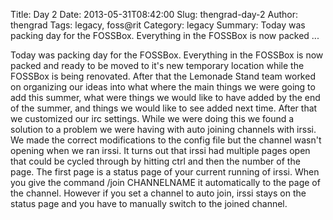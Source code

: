 Title: Day 2
Date: 2013-05-31T08:42:00
Slug: thengrad-day-2
Author: thengrad
Tags: legacy, foss@rit
Category: legacy
Summary: Today was packing day for the FOSSBox. Everything in the FOSSBox is now packed ... 

Today was packing day for the FOSSBox. Everything in the FOSSBox is now packed
and ready to be moved to it's new temporary location while the FOSSBox is
being renovated. After that the Lemonade Stand team worked on organizing our
ideas into what where the main things we were going to add this summer, what
were things we would like to have added by the end of the summer, and things
we would like to see added next time. After that we customized our irc
settings. While we were doing this we found a solution to a problem we were
having with auto joining channels with irssi. We made the correct
modifications to the config file but the channel wasn't opening when we ran
irssi. It turns out that irssi had multiple pages open that could be cycled
through by hitting ctrl and then the number of the page. The first page is a
status page of your current running of irssi. When you give the command /join
CHANNELNAME it automatically to the page of the channel. However if you set a
channel to auto join, irssi stays on the status page and you have to manually
switch to the joined channel.

